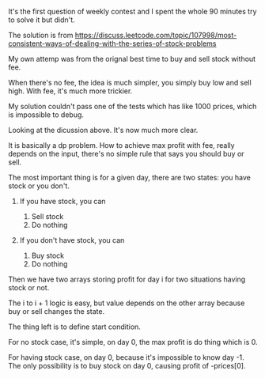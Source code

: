 It's the first question of weekly contest and I spent the whole 90 minutes try to solve it but didn't.

The solution is from https://discuss.leetcode.com/topic/107998/most-consistent-ways-of-dealing-with-the-series-of-stock-problems

My own attemp was from the orignal best time to buy and sell stock without fee.

When there's no fee, the idea is much simpler, you simply buy low and sell high. With fee, it's much more trickier.

My solution couldn't pass one of the tests which has like 1000 prices, which is impossible to debug.

Looking at the dicussion above. It's now much more clear.

It is basically a dp problem. How to achieve max profit with fee, really depends on the input, there's no simple rule that says you should buy or sell.

The most important thing is for a given day, there are two states: you have stock or you don't.

1. If you have stock, you can

    1. Sell stock
    2. Do nothing

2. If you don't have stock, you can

    1. Buy stock
    2. Do nothing

Then we have two arrays storing profit for day i for two situations having stock or not.

The i to i + 1 logic is easy, but value depends on the other array because buy or sell changes the state.

The thing left is to define start condition.

For no stock case, it's simple, on day 0, the max profit is do thing which is 0.

For having stock case, on day 0, because it's impossible to know day -1. The only possibility is to buy stock on day 0, causing profit of -prices[0].
